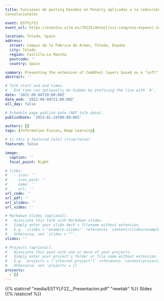 ```yaml
---
title: Funciones de pooling basadas en Penalty aplicadas a la reducción de características en Redes Neuronales
Convolucionales

event: ESTYLF22
event_url: https://eventos.uclm.es/78225/detail/xxi-congreso-espanol-sobre-tecnologias-y-logica-fuzzy.html

location: Toledo, Spain
address:
  street: Campus de la Fábrica de Armas, Toledo, España
  city: Toledo
  region: Castilla-La Mancha
  postcode: ''
  country: Spain

summary: Presenting the extension of CombPool layers based on a "soft" version of Penalty functions on the XXI Congreso Español sobre Tecnologías y Lógica Fuzzy
abstract: ''

# Talk start and end times.
#   End time can optionally be hidden by prefixing the line with `#`.
date: '2022-09-04T20:00:00Z'
date_end: '2022-09-04T21:00:00Z'
all_day: false

# Schedule page publish date (NOT talk date).
publishDate: '2023-01-24T00:00:00Z'

authors: []
tags: [Information Fusion, Deep Learning]

# Is this a featured talk? (true/false)
featured: false

image:
  caption: ''
  focal_point: Right

# links:
#   - icon: ''
#     icon_pack: ''
#     name: ''
#     url: ''
url_code: ''
url_pdf: ''
url_slides: ''
url_video: ''

# Markdown Slides (optional).
#   Associate this talk with Markdown slides.
#   Simply enter your slide deck's filename without extension.
#   E.g. `slides = "example-slides"` references `content/slides/example-slides.md`.
#   Otherwise, set `slides = ""`.
slides: ''

# Projects (optional).
#   Associate this post with one or more of your projects.
#   Simply enter your project's folder or file name without extension.
#   E.g. `projects = ["internal-project"]` references `content/project/deep-learning/index.md`.
#   Otherwise, set `projects = []`.
projects:
  - []
---
```


{{% staticref "media/ESTYLF22__Presentacion.pdf" "newtab" %}}
Slides
{{% /staticref %}}
